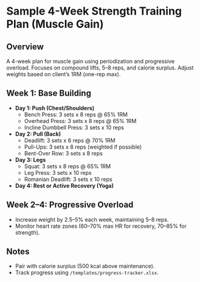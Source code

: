 # Sample 4-Week Strength Training Plan (Muscle Gain)

## Overview
A 4-week plan for muscle gain using periodization and progressive overload. Focuses on compound lifts, 5–8 reps, and calorie surplus. Adjust weights based on client’s 1RM (one-rep max).

## Week 1: Base Building
- **Day 1: Push (Chest/Shoulders)**
  - Bench Press: 3 sets x 8 reps @ 65% 1RM
  - Overhead Press: 3 sets x 8 reps @ 65% 1RM
  - Incline Dumbbell Press: 3 sets x 10 reps
- **Day 2: Pull (Back)**
  - Deadlift: 3 sets x 6 reps @ 70% 1RM
  - Pull-Ups: 3 sets x 8 reps (weighted if possible)
  - Bent-Over Row: 3 sets x 8 reps
- **Day 3: Legs**
  - Squat: 3 sets x 8 reps @ 65% 1RM
  - Leg Press: 3 sets x 10 reps
  - Romanian Deadlift: 3 sets x 10 reps
- **Day 4: Rest or Active Recovery (Yoga)**

## Week 2–4: Progressive Overload
- Increase weight by 2.5–5% each week, maintaining 5–8 reps.
- Monitor heart rate zones (60–70% max HR for recovery, 70–85% for strength).

## Notes
- Pair with calorie surplus (500 kcal above maintenance).
- Track progress using `/templates/progress-tracker.xlsx`.
